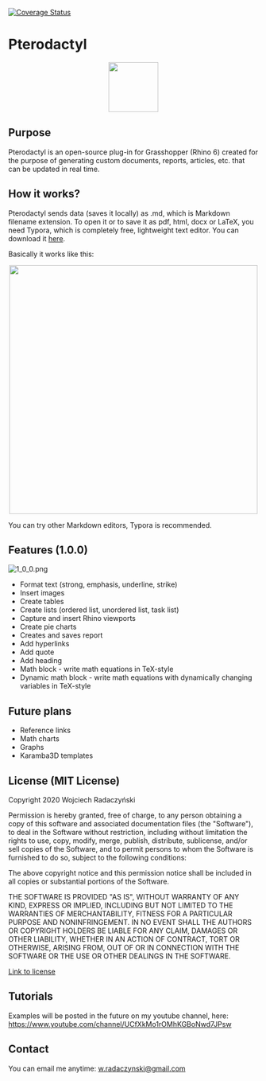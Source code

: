 [![Coverage Status](https://coveralls.io/repos/github/paireks/Pterodactyl/badge.svg?branch=master)](https://coveralls.io/github/paireks/Pterodactyl?branch=master)

# Pterodactyl

<p align="center">
  <img width="100" height="100" src="https://github.com/paireks/Pterodactyl/blob/master/Images/logo%20pterodactyl%20100x100px.png">
</p>

## Purpose

Pterodactyl is an open-source plug-in for Grasshopper (Rhino 6) created for the purpose of generating custom documents, reports, articles, etc. that can be updated in real time. 

## How it works?

Pterodactyl sends data (saves it locally) as .md, which is Markdown filename extension. To open it or to save it as pdf, html, docx or LaTeX, you need Typora, which is completely free, lightweight text editor. You can download it [here](https://typora.io/).

Basically it works like this:

<p align="center">
  <img width="500" src="https://github.com/paireks/Pterodactyl/blob/master/Images/Graph.png">
</p>

You can try other Markdown editors, Typora is recommended. 



## Features (1.0.0)

![1_0_0.png](https://github.com/paireks/Pterodactyl/blob/master/Images/1_0_0.png?raw=true)

- Format text (strong, emphasis, underline, strike)
- Insert images
- Create tables
- Create lists (ordered list, unordered list, task list)
- Capture and insert Rhino viewports
- Create pie charts
- Creates and saves report
- Add hyperlinks
- Add quote
- Add heading
- Math block - write math equations in TeX-style
- Dynamic math block - write math equations with dynamically changing variables in TeX-style

## Future plans

- Reference links
- Math charts
- Graphs
- Karamba3D templates

## License (MIT License)

Copyright 2020 Wojciech Radaczyński

Permission is hereby granted, free of charge, to any person obtaining a copy of this software and associated documentation files (the "Software"), to deal in the Software without restriction, including without limitation the rights to use, copy, modify, merge, publish, distribute, sublicense, and/or sell copies of the Software, and to permit persons to whom the Software is furnished to do so, subject to the following conditions:

The above copyright notice and this permission notice shall be included in all copies or substantial portions of the Software.

THE SOFTWARE IS PROVIDED "AS IS", WITHOUT WARRANTY OF ANY KIND, EXPRESS OR IMPLIED, INCLUDING BUT NOT LIMITED TO THE WARRANTIES OF MERCHANTABILITY, FITNESS FOR A PARTICULAR PURPOSE AND NONINFRINGEMENT. IN NO EVENT SHALL THE AUTHORS OR COPYRIGHT HOLDERS BE LIABLE FOR ANY CLAIM, DAMAGES OR OTHER LIABILITY, WHETHER IN AN ACTION OF CONTRACT, TORT OR OTHERWISE, ARISING FROM, OUT OF OR IN CONNECTION WITH THE SOFTWARE OR THE USE OR OTHER DEALINGS IN THE SOFTWARE.

[Link to license](https://opensource.org/licenses/MIT)

## Tutorials

Examples will be posted in the future on my youtube channel, here: https://www.youtube.com/channel/UCfXkMo1rOMhKGBoNwd7JPsw

## Contact

You can email me anytime: w.radaczynski@gmail.com
